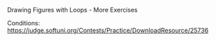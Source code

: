 Drawing Figures with Loops - More Exercises

Conditions: https://judge.softuni.org/Contests/Practice/DownloadResource/25736
